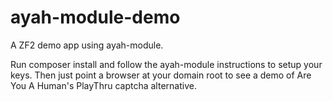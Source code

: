 ayah-module-demo
================

A ZF2 demo app using ayah-module.

Run composer install and follow the ayah-module instructions to setup your keys.  Then just point a browser at your
domain root to see a demo of Are You A Human's PlayThru captcha alternative.
